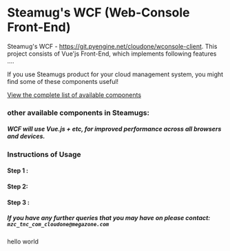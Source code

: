 # Steamug's WCF (Web-Console Front-End) 

Steamug's WCF - https://git.pyengine.net/cloudone/wconsole-client. 
This project consists of Vue'js Front-End, which implements following features .... 


If you use Steamugs product for your cloud management system, you might find some of these components useful!

[View the complete list of available components](https://git.pyengine.net/)


### other available components in Steamugs: 

##### WCF will use Vue.js + etc, for improved performance across all browsers and devices.

### Instructions of Usage 
#### Step 1 : 

#### Step 2:

#### Step 3 :
 
##### If you have any further queries that you may have on please contact: `mzc_tnc_com_cloudone@megazone.com`

hello world
